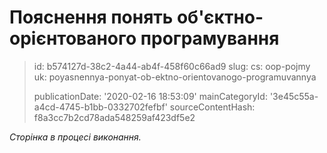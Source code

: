 Пояснення понять об'єктно-орієнтованого програмування
=====================================================

> id: b574127d-38c2-4a44-ab4f-458f60c66ad9
> slug:
> 	cs: oop-pojmy
> 	uk: poyasnennya-ponyat-ob-ektno-orientovanogo-programuvannya
> 
> publicationDate: '2020-02-16 18:53:09'
> mainCategoryId: '3e45c55a-a4cd-4745-b1bb-0332702fefbf'
> sourceContentHash: f8a3cc7b2cd78ada548259af423df5e2

*Сторінка в процесі виконання.*
